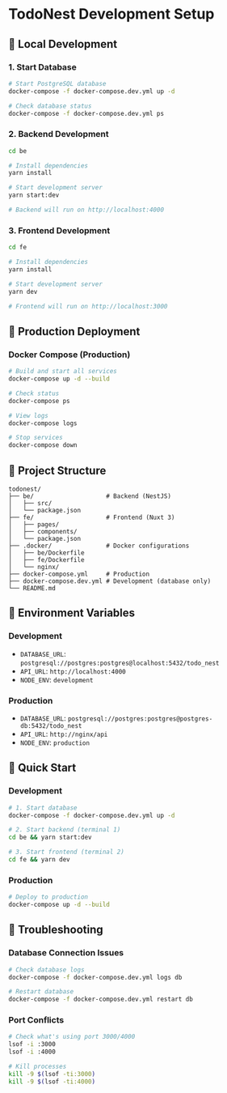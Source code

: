 # TodoNest Development Setup

## 🚀 Local Development

### 1. Start Database
```bash
# Start PostgreSQL database
docker-compose -f docker-compose.dev.yml up -d

# Check database status
docker-compose -f docker-compose.dev.yml ps
```

### 2. Backend Development
```bash
cd be

# Install dependencies
yarn install

# Start development server
yarn start:dev

# Backend will run on http://localhost:4000
```

### 3. Frontend Development
```bash
cd fe

# Install dependencies
yarn install

# Start development server
yarn dev

# Frontend will run on http://localhost:3000
```

## 🐳 Production Deployment

### Docker Compose (Production)
```bash
# Build and start all services
docker-compose up -d --build

# Check status
docker-compose ps

# View logs
docker-compose logs

# Stop services
docker-compose down
```

## 📁 Project Structure

```
todonest/
├── be/                    # Backend (NestJS)
│   ├── src/
│   └── package.json
├── fe/                    # Frontend (Nuxt 3)
│   ├── pages/
│   ├── components/
│   └── package.json
├── .docker/               # Docker configurations
│   ├── be/Dockerfile
│   ├── fe/Dockerfile
│   └── nginx/
├── docker-compose.yml     # Production
├── docker-compose.dev.yml # Development (database only)
└── README.md
```

## 🔧 Environment Variables

### Development
- `DATABASE_URL`: `postgresql://postgres:postgres@localhost:5432/todo_nest`
- `API_URL`: `http://localhost:4000`
- `NODE_ENV`: `development`

### Production
- `DATABASE_URL`: `postgresql://postgres:postgres@postgres-db:5432/todo_nest`
- `API_URL`: `http://nginx/api`
- `NODE_ENV`: `production`

## 🚀 Quick Start

### Development
```bash
# 1. Start database
docker-compose -f docker-compose.dev.yml up -d

# 2. Start backend (terminal 1)
cd be && yarn start:dev

# 3. Start frontend (terminal 2)
cd fe && yarn dev
```

### Production
```bash
# Deploy to production
docker-compose up -d --build
```

## 🐛 Troubleshooting

### Database Connection Issues
```bash
# Check database logs
docker-compose -f docker-compose.dev.yml logs db

# Restart database
docker-compose -f docker-compose.dev.yml restart db
```

### Port Conflicts
```bash
# Check what's using port 3000/4000
lsof -i :3000
lsof -i :4000

# Kill processes
kill -9 $(lsof -ti:3000)
kill -9 $(lsof -ti:4000)
```
